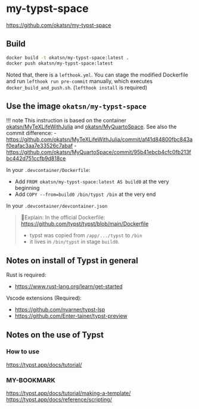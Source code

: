 # my-typst-space

https://github.com/okatsn/my-typst-space

## Build

```bash
docker build -t okatsn/my-typst-space:latest .
docker push okatsn/my-typst-space:latest
```

Noted that, there is a `lefthook.yml`. You can stage the modified Dockerfile and run `lefthook run pre-commit` manually, which executes `docker_build_and_push.sh`. (`lefthook install` is required)

## Use the image `okatsn/my-typst-space`

!!! note
    This instruction is based on the container [okatsn/MyTeXLifeWithJulia](https://github.com/okatsn/MyTeXLifeWithJulia) and [okatsn/MyQuartoSpace](https://github.com/okatsn/MyQuartoSpace).
    See also the commit difference:
    - https://github.com/okatsn/MyTeXLifeWithJulia/commit/af41d84800fbc843af0eafac3aa7e33526c7abaf
    - https://github.com/okatsn/MyQuartoSpace/commit/95b41ebcb4cfc0fb213fbc442d751ccfb9d818ce

In your `.devcontainer/Dockerfile`:
- Add `FROM okatsn/my-typst-space:latest AS build0` at the very beginning
- Add `COPY --from=build0 /bin/typst /bin` at the very end

In your `.devcontainer/devcontainer.json`

> 📖Explain:
> In the official Dockerfile: https://github.com/typst/typst/blob/main/Dockerfile
> - typst was copied from `/app/.../typst` to  `/bin`
> - it lives in `/bin/typst` in stage `build0`.

## Notes on install of Typst in general
Rust is required:
- https://www.rust-lang.org/learn/get-started

Vscode extensions (Required):
- https://github.com/nvarner/typst-lsp
- https://github.com/Enter-tainer/typst-preview


## Notes on the use of Typst
### How to use
https://typst.app/docs/tutorial/

### MY-BOOKMARK
https://typst.app/docs/tutorial/making-a-template/
https://typst.app/docs/reference/scripting/
